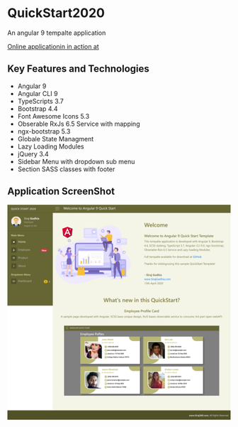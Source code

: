 # QuickStart2020
 An angular 9 tempalte application
 
 [Online applicationin in action at](https://www.siraj360.com/QuickStart "QuickStart2020")
 
## Key Features and Technologies

*   Angular 9
*   Angular CLI 9
*   TypeScripts 3.7
*   Bootstrap 4.4
*   Font Awesome Icons 5.3
*   Obserable RxJs 6.5 Service with mapping
*   ngx-bootstrap 5.3
*   Globale State Managment
*   Lazy Loading Modules
*   jQuery 3.4
*   Sidebar Menu with dropdown sub menu
*   Section SASS classes with footer
 
 ## Application ScreenShot

![alt tag](https://github.com/Siraj360/QuickStart2020/blob/master/QuickStart2020.png)
